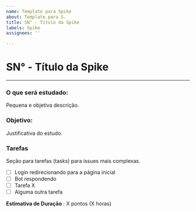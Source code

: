 ```yaml
---
name: Template para Spike
about: Template para S.
title: SN° - Título da Spike
labels: Spike
assignees: ''

---
```


# SN° - Título da Spike
---
### O que será estudado:
Pequena e objetiva descrição.

### Objetivo:
Justificativa do estudo.

### Tarefas
Seção para tarefas (tasks) para issues mais complexas. 
- [ ] Login redirecionando para a página inicial
- [ ] Bot respondendo
- [ ] Tarefa X
- [ ] Alguma outra tarefa

**Estimativa de Duração** : X pontos (X horas)
